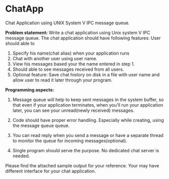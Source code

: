 # ChatApp
Chat Application using UNIX System V IPC message queue.

**Problem statement:**
Write a chat application using Unix system V IPC message queue.
The chat application should have following features:
 User should able to
1. Specify his name(chat alias) when your application runs
2. Chat with another user using user name. 
3. View his messages based your the name entered in step 1.
4. Should able to see messages received from all users.
5. Optional feature: Save chat history on disk in a file with user name and allow user to read it later through your program.


**Programming aspects:**
1. Message queue will help to keep sent messages in the system buffer, so that even if your application terminates, when you'll run your application later, you can see your unread(newly received) messages.

2. Code should have proper error handling. Especially while creating, using the message queue queue. 

3. You can read reply when you send a message or have a separate thread to monitor the queue for incoming messages(optional).

4. Single program should serve the purpose. No dedicated chat server is needed.

Please find the attached sample output for your reference. Your may have different interface for your chat application.
